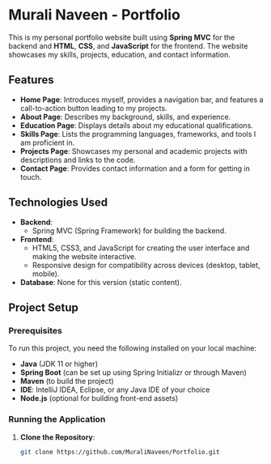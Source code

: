 # Murali Naveen - Portfolio

This is my personal portfolio website built using **Spring MVC** for the backend and **HTML**, **CSS**, and **JavaScript** for the frontend. The website showcases my skills, projects, education, and contact information. 

## Features
- **Home Page**: Introduces myself, provides a navigation bar, and features a call-to-action button leading to my projects.
- **About Page**: Describes my background, skills, and experience.
- **Education Page**: Displays details about my educational qualifications.
- **Skills Page**: Lists the programming languages, frameworks, and tools I am proficient in.
- **Projects Page**: Showcases my personal and academic projects with descriptions and links to the code.
- **Contact Page**: Provides contact information and a form for getting in touch.

## Technologies Used
- **Backend**: 
  - Spring MVC (Spring Framework) for building the backend.
- **Frontend**: 
  - HTML5, CSS3, and JavaScript for creating the user interface and making the website interactive.
  - Responsive design for compatibility across devices (desktop, tablet, mobile).
- **Database**: None for this version (static content).
  
## Project Setup

### Prerequisites

To run this project, you need the following installed on your local machine:

- **Java** (JDK 11 or higher)
- **Spring Boot** (can be set up using Spring Initializr or through Maven)
- **Maven** (to build the project)
- **IDE**: IntelliJ IDEA, Eclipse, or any Java IDE of your choice
- **Node.js** (optional for building front-end assets)

### Running the Application

1. **Clone the Repository**:

   ```bash
   git clone https://github.com/MuraliNaveen/Portfolio.git

